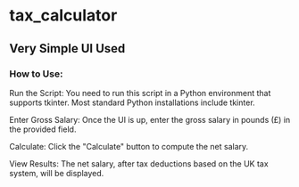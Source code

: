 # tax_calculator

## Very Simple UI Used

### How to Use:

Run the Script: You need to run this script in a Python environment that supports tkinter. Most standard Python installations include tkinter.

Enter Gross Salary: Once the UI is up, enter the gross salary in pounds (£) in the provided field.

Calculate: Click the "Calculate" button to compute the net salary.

View Results: The net salary, after tax deductions based on the UK tax system, will be displayed.
